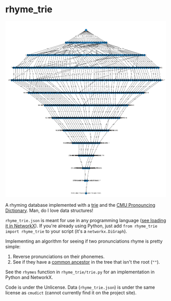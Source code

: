 # rhyme_trie

![Visualization of rhyme trie with 100 nodes](visual.png)

A rhyming database implemented with a [trie](https://en.wikipedia.org/wiki/Trie) and the
[CMU Pronouncing Dictionary](http://www.speech.cs.cmu.edu/cgi-bin/cmudict).
Man, do I love data structures!

`rhyme_trie.json` is meant for use in any programming language ([see loading it in NetworkX](https://networkx.org/documentation/stable/reference/readwrite/generated/networkx.readwrite.json_graph.tree_graph.html#networkx.readwrite.json_graph.tree_graph)).
If you're already using Python, just add `from rhyme_trie import rhyme_trie` to your script (it's a `networkx.DiGraph`).

Implementing an algorithm for seeing if two pronunciations rhyme is pretty simple:

1. Reverse pronunciations on their phonemes.
2. See if they have a [common ancestor](https://en.wikipedia.org/wiki/Lowest_common_ancestor) in the tree that
isn't the root (`""`).

See the `rhymes` function in `rhyme_trie/trie.py` for an implementation in Python and NetworkX.

Code is under the Unlicense.
Data (`rhyme_trie.json`) is under the same license as `cmudict` (cannot currently find it on the project site).
